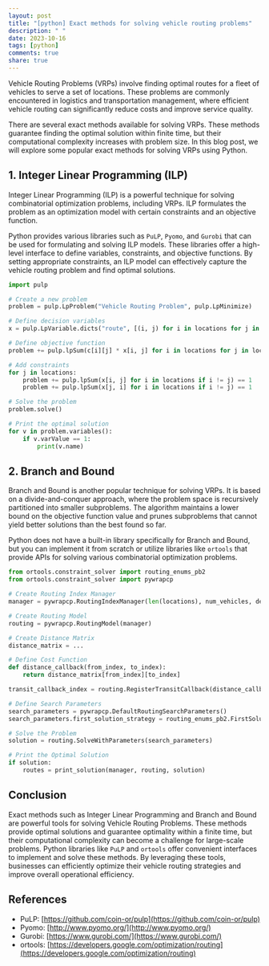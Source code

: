```yaml
---
layout: post
title: "[python] Exact methods for solving vehicle routing problems"
description: " "
date: 2023-10-16
tags: [python]
comments: true
share: true
---
```


Vehicle Routing Problems (VRPs) involve finding optimal routes for a fleet of vehicles to serve a set of locations. These problems are commonly encountered in logistics and transportation management, where efficient vehicle routing can significantly reduce costs and improve service quality.

There are several exact methods available for solving VRPs. These methods guarantee finding the optimal solution within finite time, but their computational complexity increases with problem size. In this blog post, we will explore some popular exact methods for solving VRPs using Python.

## 1. Integer Linear Programming (ILP)

Integer Linear Programming (ILP) is a powerful technique for solving combinatorial optimization problems, including VRPs. ILP formulates the problem as an optimization model with certain constraints and an objective function.

Python provides various libraries such as `PuLP`, `Pyomo`, and `Gurobi` that can be used for formulating and solving ILP models. These libraries offer a high-level interface to define variables, constraints, and objective functions. By setting appropriate constraints, an ILP model can effectively capture the vehicle routing problem and find optimal solutions.

```python
import pulp

# Create a new problem
problem = pulp.LpProblem("Vehicle Routing Problem", pulp.LpMinimize)

# Define decision variables
x = pulp.LpVariable.dicts("route", [(i, j) for i in locations for j in locations], cat="Binary")

# Define objective function
problem += pulp.lpSum(c[i][j] * x[i, j] for i in locations for j in locations)

# Add constraints
for j in locations:
    problem += pulp.lpSum(x[i, j] for i in locations if i != j) == 1
    problem += pulp.lpSum(x[j, i] for i in locations if i != j) == 1

# Solve the problem
problem.solve()

# Print the optimal solution
for v in problem.variables():
    if v.varValue == 1:
        print(v.name)
```

## 2. Branch and Bound

Branch and Bound is another popular technique for solving VRPs. It is based on a divide-and-conquer approach, where the problem space is recursively partitioned into smaller subproblems. The algorithm maintains a lower bound on the objective function value and prunes subproblems that cannot yield better solutions than the best found so far.

Python does not have a built-in library specifically for Branch and Bound, but you can implement it from scratch or utilize libraries like `ortools` that provide APIs for solving various combinatorial optimization problems.

```python
from ortools.constraint_solver import routing_enums_pb2
from ortools.constraint_solver import pywrapcp

# Create Routing Index Manager
manager = pywrapcp.RoutingIndexManager(len(locations), num_vehicles, depot)

# Create Routing Model
routing = pywrapcp.RoutingModel(manager)

# Create Distance Matrix
distance_matrix = ...

# Define Cost Function
def distance_callback(from_index, to_index):
    return distance_matrix[from_index][to_index]

transit_callback_index = routing.RegisterTransitCallback(distance_callback)

# Define Search Parameters
search_parameters = pywrapcp.DefaultRoutingSearchParameters()
search_parameters.first_solution_strategy = routing_enums_pb2.FirstSolutionStrategy.PATH_CHEAPEST_ARC

# Solve the Problem
solution = routing.SolveWithParameters(search_parameters)

# Print the Optimal Solution
if solution:
    routes = print_solution(manager, routing, solution)
```

## Conclusion

Exact methods such as Integer Linear Programming and Branch and Bound are powerful tools for solving Vehicle Routing Problems. These methods provide optimal solutions and guarantee optimality within a finite time, but their computational complexity can become a challenge for large-scale problems. Python libraries like `PuLP` and `ortools` offer convenient interfaces to implement and solve these methods. By leveraging these tools, businesses can efficiently optimize their vehicle routing strategies and improve overall operational efficiency.

## References

- PuLP: [https://github.com/coin-or/pulp](https://github.com/coin-or/pulp)
- Pyomo: [http://www.pyomo.org/](http://www.pyomo.org/)
- Gurobi: [https://www.gurobi.com/](https://www.gurobi.com/)
- ortools: [https://developers.google.com/optimization/routing](https://developers.google.com/optimization/routing)